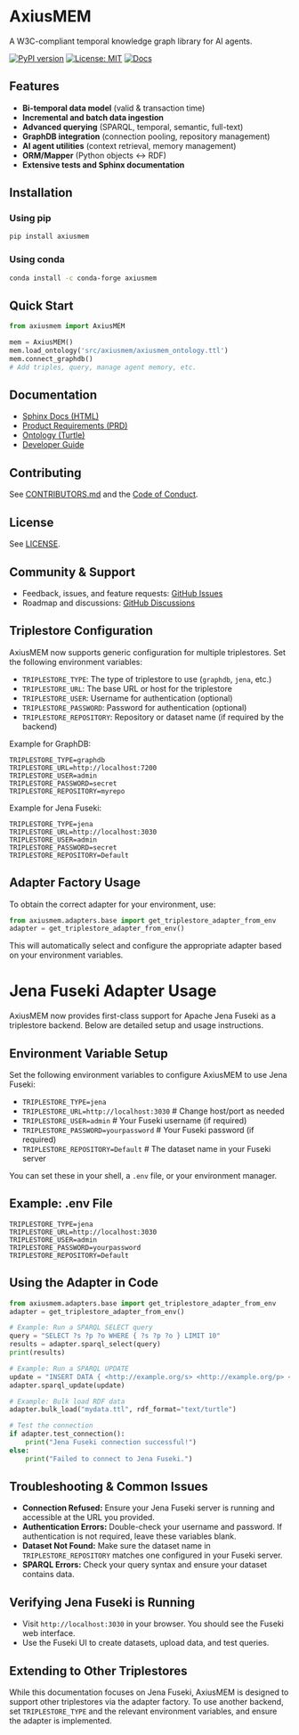 # AxiusMEM

A W3C-compliant temporal knowledge graph library for AI agents.

[![PyPI version](https://badge.fury.io/py/axiusmem.svg)](https://badge.fury.io/py/axiusmem)
[![License: MIT](https://img.shields.io/badge/License-MIT-yellow.svg)](LICENSE)
[![Docs](https://readthedocs.org/projects/axiusmem/badge/?version=latest)](https://axiusmem.readthedocs.io/en/latest/)

## Features
- **Bi-temporal data model** (valid & transaction time)
- **Incremental and batch data ingestion**
- **Advanced querying** (SPARQL, temporal, semantic, full-text)
- **GraphDB integration** (connection pooling, repository management)
- **AI agent utilities** (context retrieval, memory management)
- **ORM/Mapper** (Python objects <-> RDF)
- **Extensive tests and Sphinx documentation**

## Installation

### Using pip
```bash
pip install axiusmem
```

### Using conda
```bash
conda install -c conda-forge axiusmem
```

## Quick Start
```python
from axiusmem import AxiusMEM

mem = AxiusMEM()
mem.load_ontology('src/axiusmem/axiusmem_ontology.ttl')
mem.connect_graphdb()
# Add triples, query, manage agent memory, etc.
```

## Documentation
- [Sphinx Docs (HTML)](https://axiusmem.readthedocs.io/en/latest/)
- [Product Requirements (PRD)](docs/PRD_%20AxiusMEM.md)
- [Ontology (Turtle)](src/axiusmem/axiusmem_ontology.ttl)
- [Developer Guide](docs/docs_dev_guide.md)

## Contributing
See [CONTRIBUTORS.md](CONTRIBUTORS.md) and the [Code of Conduct](CODE_OF_CONDUCT.md).

## License
See [LICENSE](LICENSE).

## Community & Support
- Feedback, issues, and feature requests: [GitHub Issues](https://github.com/your-org/axiusmem/issues)
- Roadmap and discussions: [GitHub Discussions](https://github.com/your-org/axiusmem/discussions) 

## Triplestore Configuration

AxiusMEM now supports generic configuration for multiple triplestores. Set the following environment variables:

- `TRIPLESTORE_TYPE`: The type of triplestore to use (`graphdb`, `jena`, etc.)
- `TRIPLESTORE_URL`: The base URL or host for the triplestore
- `TRIPLESTORE_USER`: Username for authentication (optional)
- `TRIPLESTORE_PASSWORD`: Password for authentication (optional)
- `TRIPLESTORE_REPOSITORY`: Repository or dataset name (if required by the backend)

Example for GraphDB:
```
TRIPLESTORE_TYPE=graphdb
TRIPLESTORE_URL=http://localhost:7200
TRIPLESTORE_USER=admin
TRIPLESTORE_PASSWORD=secret
TRIPLESTORE_REPOSITORY=myrepo
```

Example for Jena Fuseki:
```
TRIPLESTORE_TYPE=jena
TRIPLESTORE_URL=http://localhost:3030
TRIPLESTORE_USER=admin
TRIPLESTORE_PASSWORD=secret
TRIPLESTORE_REPOSITORY=Default
```

## Adapter Factory Usage

To obtain the correct adapter for your environment, use:

```python
from axiusmem.adapters.base import get_triplestore_adapter_from_env
adapter = get_triplestore_adapter_from_env()
```

This will automatically select and configure the appropriate adapter based on your environment variables. 

# Jena Fuseki Adapter Usage

AxiusMEM now provides first-class support for Apache Jena Fuseki as a triplestore backend. Below are detailed setup and usage instructions.

## Environment Variable Setup

Set the following environment variables to configure AxiusMEM to use Jena Fuseki:

- `TRIPLESTORE_TYPE=jena`
- `TRIPLESTORE_URL=http://localhost:3030`  # Change host/port as needed
- `TRIPLESTORE_USER=admin`                 # Your Fuseki username (if required)
- `TRIPLESTORE_PASSWORD=yourpassword`      # Your Fuseki password (if required)
- `TRIPLESTORE_REPOSITORY=Default`         # The dataset name in your Fuseki server

You can set these in your shell, a `.env` file, or your environment manager.

## Example: .env File
```
TRIPLESTORE_TYPE=jena
TRIPLESTORE_URL=http://localhost:3030
TRIPLESTORE_USER=admin
TRIPLESTORE_PASSWORD=yourpassword
TRIPLESTORE_REPOSITORY=Default
```

## Using the Adapter in Code

```python
from axiusmem.adapters.base import get_triplestore_adapter_from_env
adapter = get_triplestore_adapter_from_env()

# Example: Run a SPARQL SELECT query
query = "SELECT ?s ?p ?o WHERE { ?s ?p ?o } LIMIT 10"
results = adapter.sparql_select(query)
print(results)

# Example: Run a SPARQL UPDATE
update = "INSERT DATA { <http://example.org/s> <http://example.org/p> <http://example.org/o> }"
adapter.sparql_update(update)

# Example: Bulk load RDF data
adapter.bulk_load("mydata.ttl", rdf_format="text/turtle")

# Test the connection
if adapter.test_connection():
    print("Jena Fuseki connection successful!")
else:
    print("Failed to connect to Jena Fuseki.")
```

## Troubleshooting & Common Issues

- **Connection Refused:** Ensure your Jena Fuseki server is running and accessible at the URL you provided.
- **Authentication Errors:** Double-check your username and password. If authentication is not required, leave these variables blank.
- **Dataset Not Found:** Make sure the dataset name in `TRIPLESTORE_REPOSITORY` matches one configured in your Fuseki server.
- **SPARQL Errors:** Check your query syntax and ensure your dataset contains data.

## Verifying Jena Fuseki is Running
- Visit `http://localhost:3030` in your browser. You should see the Fuseki web interface.
- Use the Fuseki UI to create datasets, upload data, and test queries.

## Extending to Other Triplestores
While this documentation focuses on Jena Fuseki, AxiusMEM is designed to support other triplestores via the adapter factory. To use another backend, set `TRIPLESTORE_TYPE` and the relevant environment variables, and ensure the adapter is implemented. 

